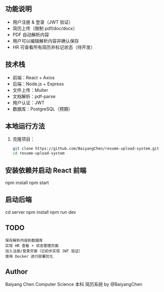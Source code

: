 ## 功能说明

- 用户注册 & 登录（JWT 验证）
- 简历上传（限制 pdf/doc/docx）
- PDF 自动解析内容
- 用户可以编辑解析内容并确认保存
- HR 可查看所有简历并标记状态（待开发）

## 技术栈

- 前端：React + Axios
- 后端：Node.js + Express
- 文件上传：Multer
- 文档解析：pdf-parse
- 用户认证：JWT
- 数据库：PostgreSQL（预期）

## 本地运行方法

1. 克隆项目：
   ```bash
   git clone https://github.com/BaiyangChen/resume-upload-system.git
   cd resume-upload-system
   ```

## 安装依赖并启动 React 前端

npm install
npm start

## 启动后端

cd server
npm install
npm run dev

## TODO

    保存解析内容到数据库
    实现 HR 查看 + 状态管理页面
    加入注册/登录页面（已初步实现 JWT 验证）
    使用 Docker 进行部署优化

## Author

Baiyang Chen
Computer Science 本科
简历系统 by @BaiyangChen
